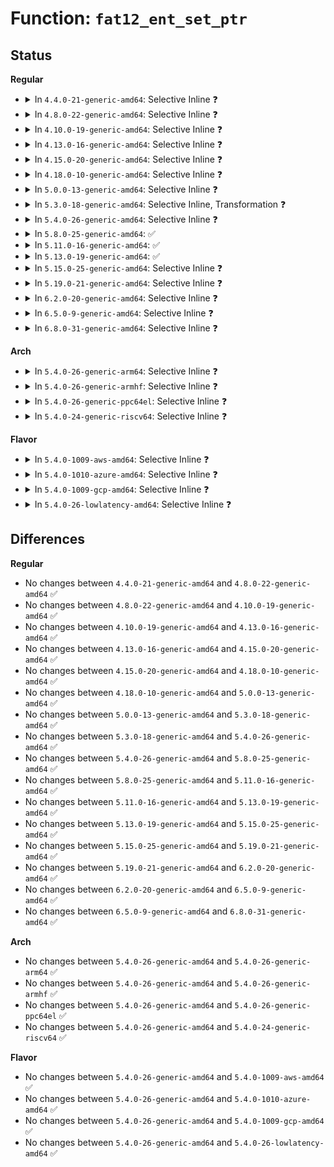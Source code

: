 # Function: <code>fat12_ent_set_ptr</code>

## Status
<b>Regular</b>
<ul>
<li>
<details>
<summary>In <code>4.4.0-21-generic-amd64</code>: Selective Inline ❓</summary>

```c
void fat12_ent_set_ptr(struct fat_entry * fatent, int offset)
```

```json
{
  "name": "fat12_ent_set_ptr",
  "collision_type": "Unique Static",
  "inline_type": "Selective",
  "funcs": [
    {
      "addr": 18446744071581963536,
      "name": "fat12_ent_set_ptr",
      "external": false,
      "loc": "fs/fat/fatent.c:41",
      "file": "fs/fat/fatent.c",
      "inline": "not declared, inlined",
      "caller_inline": [],
      "caller_func": [
        "fs/fat/fatent.c:fat12_ent_bread"
      ]
    }
  ],
  "symbols": [
    {
      "addr": 18446744071581963536,
      "name": "fat12_ent_set_ptr",
      "section": ".text",
      "bind": "STB_LOCAL",
      "size": 165
    }
  ]
}
```
</details>
</li>
<li>
<details>
<summary>In <code>4.8.0-22-generic-amd64</code>: Selective Inline ❓</summary>

```c
void fat12_ent_set_ptr(struct fat_entry * fatent, int offset)
```

```json
{
  "name": "fat12_ent_set_ptr",
  "collision_type": "Unique Static",
  "inline_type": "Selective",
  "funcs": [
    {
      "addr": 18446744071582175552,
      "name": "fat12_ent_set_ptr",
      "external": false,
      "loc": "fs/fat/fatent.c:41",
      "file": "fs/fat/fatent.c",
      "inline": "not declared, inlined",
      "caller_inline": [],
      "caller_func": [
        "fs/fat/fatent.c:fat12_ent_bread"
      ]
    }
  ],
  "symbols": [
    {
      "addr": 18446744071582175552,
      "name": "fat12_ent_set_ptr",
      "section": ".text",
      "bind": "STB_LOCAL",
      "size": 165
    }
  ]
}
```
</details>
</li>
<li>
<details>
<summary>In <code>4.10.0-19-generic-amd64</code>: Selective Inline ❓</summary>

```c
void fat12_ent_set_ptr(struct fat_entry * fatent, int offset)
```

```json
{
  "name": "fat12_ent_set_ptr",
  "collision_type": "Unique Static",
  "inline_type": "Selective",
  "funcs": [
    {
      "addr": 18446744071582264960,
      "name": "fat12_ent_set_ptr",
      "external": false,
      "loc": "fs/fat/fatent.c:41",
      "file": "fs/fat/fatent.c",
      "inline": "not declared, inlined",
      "caller_inline": [],
      "caller_func": [
        "fs/fat/fatent.c:fat12_ent_bread"
      ]
    }
  ],
  "symbols": [
    {
      "addr": 18446744071582264960,
      "name": "fat12_ent_set_ptr",
      "section": ".text",
      "bind": "STB_LOCAL",
      "size": 165
    }
  ]
}
```
</details>
</li>
<li>
<details>
<summary>In <code>4.13.0-16-generic-amd64</code>: Selective Inline ❓</summary>

```c
void fat12_ent_set_ptr(struct fat_entry * fatent, int offset)
```

```json
{
  "name": "fat12_ent_set_ptr",
  "collision_type": "Unique Static",
  "inline_type": "Selective",
  "funcs": [
    {
      "addr": 18446744071582349664,
      "name": "fat12_ent_set_ptr",
      "external": false,
      "loc": "fs/fat/fatent.c:41",
      "file": "fs/fat/fatent.c",
      "inline": "not declared, inlined",
      "caller_inline": [],
      "caller_func": [
        "fs/fat/fatent.c:fat12_ent_bread"
      ]
    }
  ],
  "symbols": [
    {
      "addr": 18446744071582349664,
      "name": "fat12_ent_set_ptr",
      "section": ".text",
      "bind": "STB_LOCAL",
      "size": 96
    }
  ]
}
```
</details>
</li>
<li>
<details>
<summary>In <code>4.15.0-20-generic-amd64</code>: Selective Inline ❓</summary>

```c
void fat12_ent_set_ptr(struct fat_entry * fatent, int offset)
```

```json
{
  "name": "fat12_ent_set_ptr",
  "collision_type": "Unique Static",
  "inline_type": "Selective",
  "funcs": [
    {
      "addr": 18446744071582500544,
      "name": "fat12_ent_set_ptr",
      "external": false,
      "loc": "fs/fat/fatent.c:41",
      "file": "fs/fat/fatent.c",
      "inline": "not declared, inlined",
      "caller_inline": [],
      "caller_func": [
        "fs/fat/fatent.c:fat12_ent_bread"
      ]
    }
  ],
  "symbols": [
    {
      "addr": 18446744071582500544,
      "name": "fat12_ent_set_ptr",
      "section": ".text",
      "bind": "STB_LOCAL",
      "size": 96
    }
  ]
}
```
</details>
</li>
<li>
<details>
<summary>In <code>4.18.0-10-generic-amd64</code>: Selective Inline ❓</summary>

```c
void fat12_ent_set_ptr(struct fat_entry * fatent, int offset)
```

```json
{
  "name": "fat12_ent_set_ptr",
  "collision_type": "Unique Static",
  "inline_type": "Selective",
  "funcs": [
    {
      "addr": 18446744071582691360,
      "name": "fat12_ent_set_ptr",
      "external": false,
      "loc": "fs/fat/fatent.c:41",
      "file": "fs/fat/fatent.c",
      "inline": "not declared, inlined",
      "caller_inline": [],
      "caller_func": [
        "fs/fat/fatent.c:fat12_ent_bread"
      ]
    }
  ],
  "symbols": [
    {
      "addr": 18446744071582691360,
      "name": "fat12_ent_set_ptr",
      "section": ".text",
      "bind": "STB_LOCAL",
      "size": 96
    }
  ]
}
```
</details>
</li>
<li>
<details>
<summary>In <code>5.0.0-13-generic-amd64</code>: Selective Inline ❓</summary>

```c
void fat12_ent_set_ptr(struct fat_entry * fatent, int offset)
```

```json
{
  "name": "fat12_ent_set_ptr",
  "collision_type": "Unique Static",
  "inline_type": "Selective",
  "funcs": [
    {
      "addr": 18446744071582793200,
      "name": "fat12_ent_set_ptr",
      "external": false,
      "loc": "fs/fat/fatent.c:42",
      "file": "fs/fat/fatent.c",
      "inline": "not declared, inlined",
      "caller_inline": [],
      "caller_func": [
        "fs/fat/fatent.c:fat12_ent_bread"
      ]
    }
  ],
  "symbols": [
    {
      "addr": 18446744071582793200,
      "name": "fat12_ent_set_ptr",
      "section": ".text",
      "bind": "STB_LOCAL",
      "size": 96
    }
  ]
}
```
</details>
</li>
<li>
<details>
<summary>In <code>5.3.0-18-generic-amd64</code>: Selective Inline, Transformation ❓</summary>

```c
void fat12_ent_set_ptr(struct fat_entry * fatent, int offset)
```

```json
{
  "name": "fat12_ent_set_ptr",
  "collision_type": "Unique Static",
  "inline_type": "Selective",
  "funcs": [
    {
      "addr": 18446744071582967242,
      "name": "fat12_ent_set_ptr",
      "external": false,
      "loc": "fs/fat/fatent.c:42",
      "file": "fs/fat/fatent.c",
      "inline": "not declared, inlined",
      "caller_inline": [],
      "caller_func": [
        "fs/fat/fatent.c:fat12_ent_bread"
      ]
    }
  ],
  "symbols": [
    {
      "addr": 18446744071582967168,
      "name": "fat12_ent_set_ptr",
      "section": ".text",
      "bind": "STB_LOCAL",
      "size": 114
    },
    {
      "addr": 18446744071582973649,
      "name": "fat12_ent_set_ptr.cold",
      "section": ".text",
      "bind": "STB_LOCAL",
      "size": 62
    }
  ]
}
```
</details>
</li>
<li>
<details>
<summary>In <code>5.4.0-26-generic-amd64</code>: Selective Inline ❓</summary>

```c
void fat12_ent_set_ptr(struct fat_entry * fatent, int offset)
```

```json
{
  "name": "fat12_ent_set_ptr",
  "collision_type": "Unique Static",
  "inline_type": "Selective",
  "funcs": [
    {
      "addr": 18446744071583073616,
      "name": "fat12_ent_set_ptr",
      "external": false,
      "loc": "fs/fat/fatent.c:42",
      "file": "fs/fat/fatent.c",
      "inline": "not declared, inlined",
      "caller_inline": [],
      "caller_func": [
        "fs/fat/fatent.c:fat12_ent_bread"
      ]
    }
  ],
  "symbols": [
    {
      "addr": 18446744071583073616,
      "name": "fat12_ent_set_ptr",
      "section": ".text",
      "bind": "STB_LOCAL",
      "size": 96
    }
  ]
}
```
</details>
</li>
<li>
<details>
<summary>In <code>5.8.0-25-generic-amd64</code>: ✅</summary>

```c
void fat12_ent_set_ptr(struct fat_entry * fatent, int offset)
```

```json
{
  "name": "fat12_ent_set_ptr",
  "collision_type": "Unique Static",
  "inline_type": "No",
  "funcs": [
    {
      "addr": 18446744071583390912,
      "name": "fat12_ent_set_ptr",
      "external": false,
      "loc": "fs/fat/fatent.c:42",
      "file": "fs/fat/fatent.c",
      "inline": "seen, unknown",
      "caller_inline": [],
      "caller_func": [
        "fs/fat/fatent.c:fat12_ent_bread"
      ]
    }
  ],
  "symbols": [
    {
      "addr": 18446744071583390912,
      "name": "fat12_ent_set_ptr",
      "section": ".text",
      "bind": "STB_LOCAL",
      "size": 94
    }
  ]
}
```
</details>
</li>
<li>
<details>
<summary>In <code>5.11.0-16-generic-amd64</code>: ✅</summary>

```c
void fat12_ent_set_ptr(struct fat_entry * fatent, int offset)
```

```json
{
  "name": "fat12_ent_set_ptr",
  "collision_type": "Unique Static",
  "inline_type": "No",
  "funcs": [
    {
      "addr": 18446744071583506560,
      "name": "fat12_ent_set_ptr",
      "external": false,
      "loc": "fs/fat/fatent.c:42",
      "file": "fs/fat/fatent.c",
      "inline": "seen, unknown",
      "caller_inline": [],
      "caller_func": [
        "fs/fat/fatent.c:fat12_ent_bread"
      ]
    }
  ],
  "symbols": [
    {
      "addr": 18446744071583506560,
      "name": "fat12_ent_set_ptr",
      "section": ".text",
      "bind": "STB_LOCAL",
      "size": 94
    }
  ]
}
```
</details>
</li>
<li>
<details>
<summary>In <code>5.13.0-19-generic-amd64</code>: ✅</summary>

```c
void fat12_ent_set_ptr(struct fat_entry * fatent, int offset)
```

```json
{
  "name": "fat12_ent_set_ptr",
  "collision_type": "Unique Static",
  "inline_type": "No",
  "funcs": [
    {
      "addr": 18446744071583529632,
      "name": "fat12_ent_set_ptr",
      "external": false,
      "loc": "fs/fat/fatent.c:42",
      "file": "fs/fat/fatent.c",
      "inline": "seen, unknown",
      "caller_inline": [],
      "caller_func": [
        "fs/fat/fatent.c:fat12_ent_bread"
      ]
    }
  ],
  "symbols": [
    {
      "addr": 18446744071583529632,
      "name": "fat12_ent_set_ptr",
      "section": ".text",
      "bind": "STB_LOCAL",
      "size": 94
    }
  ]
}
```
</details>
</li>
<li>
<details>
<summary>In <code>5.15.0-25-generic-amd64</code>: Selective Inline ❓</summary>

```c
void fat12_ent_set_ptr(struct fat_entry * fatent, int offset)
```

```json
{
  "name": "fat12_ent_set_ptr",
  "collision_type": "Unique Static",
  "inline_type": "Selective",
  "funcs": [
    {
      "addr": 18446744071583888304,
      "name": "fat12_ent_set_ptr",
      "external": false,
      "loc": "fs/fat/fatent.c:43",
      "file": "fs/fat/fatent.c",
      "inline": "not declared, inlined",
      "caller_inline": [],
      "caller_func": [
        "fs/fat/fatent.c:fat12_ent_bread"
      ]
    }
  ],
  "symbols": [
    {
      "addr": 18446744071583888304,
      "name": "fat12_ent_set_ptr",
      "section": ".text",
      "bind": "STB_LOCAL",
      "size": 94
    }
  ]
}
```
</details>
</li>
<li>
<details>
<summary>In <code>5.19.0-21-generic-amd64</code>: Selective Inline ❓</summary>

```c
void fat12_ent_set_ptr(struct fat_entry * fatent, int offset)
```

```json
{
  "name": "fat12_ent_set_ptr",
  "collision_type": "Unique Static",
  "inline_type": "Selective",
  "funcs": [
    {
      "addr": 18446744071584464624,
      "name": "fat12_ent_set_ptr",
      "external": false,
      "loc": "fs/fat/fatent.c:43",
      "file": "fs/fat/fatent.c",
      "inline": "not declared, inlined",
      "caller_inline": [],
      "caller_func": [
        "fs/fat/fatent.c:fat12_ent_bread"
      ]
    }
  ],
  "symbols": [
    {
      "addr": 18446744071584464624,
      "name": "fat12_ent_set_ptr",
      "section": ".text",
      "bind": "STB_LOCAL",
      "size": 122
    }
  ]
}
```
</details>
</li>
<li>
<details>
<summary>In <code>6.2.0-20-generic-amd64</code>: Selective Inline ❓</summary>

```c
void fat12_ent_set_ptr(struct fat_entry * fatent, int offset)
```

```json
{
  "name": "fat12_ent_set_ptr",
  "collision_type": "Unique Static",
  "inline_type": "Selective",
  "funcs": [
    {
      "addr": 18446744071585127872,
      "name": "fat12_ent_set_ptr",
      "external": false,
      "loc": "fs/fat/fatent.c:43",
      "file": "fs/fat/fatent.c",
      "inline": "not declared, inlined",
      "caller_inline": [],
      "caller_func": [
        "fs/fat/fatent.c:fat12_ent_bread"
      ]
    }
  ],
  "symbols": [
    {
      "addr": 18446744071585127872,
      "name": "fat12_ent_set_ptr",
      "section": ".text",
      "bind": "STB_LOCAL",
      "size": 122
    }
  ]
}
```
</details>
</li>
<li>
<details>
<summary>In <code>6.5.0-9-generic-amd64</code>: Selective Inline ❓</summary>

```c
void fat12_ent_set_ptr(struct fat_entry * fatent, int offset)
```

```json
{
  "name": "fat12_ent_set_ptr",
  "collision_type": "Unique Static",
  "inline_type": "Selective",
  "funcs": [
    {
      "addr": 18446744071585357200,
      "name": "fat12_ent_set_ptr",
      "external": false,
      "loc": "fs/fat/fatent.c:43",
      "file": "fs/fat/fatent.c",
      "inline": "not declared, inlined",
      "caller_inline": [],
      "caller_func": [
        "fs/fat/fatent.c:fat12_ent_bread"
      ]
    }
  ],
  "symbols": [
    {
      "addr": 18446744071585357200,
      "name": "fat12_ent_set_ptr",
      "section": ".text",
      "bind": "STB_LOCAL",
      "size": 122
    }
  ]
}
```
</details>
</li>
<li>
<details>
<summary>In <code>6.8.0-31-generic-amd64</code>: Selective Inline ❓</summary>

```c
void fat12_ent_set_ptr(struct fat_entry * fatent, int offset)
```

```json
{
  "name": "fat12_ent_set_ptr",
  "collision_type": "Unique Static",
  "inline_type": "Selective",
  "funcs": [
    {
      "addr": 18446744071585591936,
      "name": "fat12_ent_set_ptr",
      "external": false,
      "loc": "fs/fat/fatent.c:43",
      "file": "fs/fat/fatent.c",
      "inline": "not declared, inlined",
      "caller_inline": [],
      "caller_func": [
        "fs/fat/fatent.c:fat12_ent_bread"
      ]
    }
  ],
  "symbols": [
    {
      "addr": 18446744071585591936,
      "name": "fat12_ent_set_ptr",
      "section": ".text",
      "bind": "STB_LOCAL",
      "size": 122
    }
  ]
}
```
</details>
</li>
</ul>
<b>Arch</b>
<ul>
<li>
<details>
<summary>In <code>5.4.0-26-generic-arm64</code>: Selective Inline ❓</summary>

```c
void fat12_ent_set_ptr(struct fat_entry * fatent, int offset)
```

```json
{
  "name": "fat12_ent_set_ptr",
  "collision_type": "Unique Static",
  "inline_type": "Selective",
  "funcs": [
    {
      "addr": 18446603336494778984,
      "name": "fat12_ent_set_ptr",
      "external": false,
      "loc": "fs/fat/fatent.c:42",
      "file": "fs/fat/fatent.c",
      "inline": "not declared, inlined",
      "caller_inline": [],
      "caller_func": [
        "fs/fat/fatent.c:fat12_ent_bread"
      ]
    }
  ],
  "symbols": [
    {
      "addr": 18446603336494778984,
      "name": "fat12_ent_set_ptr",
      "section": ".text",
      "bind": "STB_LOCAL",
      "size": 172
    }
  ]
}
```
</details>
</li>
<li>
<details>
<summary>In <code>5.4.0-26-generic-armhf</code>: Selective Inline ❓</summary>

```c
void fat12_ent_set_ptr(struct fat_entry * fatent, int offset)
```

```json
{
  "name": "fat12_ent_set_ptr",
  "collision_type": "Unique Static",
  "inline_type": "Selective",
  "funcs": [
    {
      "addr": 3228199372,
      "name": "fat12_ent_set_ptr",
      "external": false,
      "loc": "fs/fat/fatent.c:42",
      "file": "fs/fat/fatent.c",
      "inline": "not declared, inlined",
      "caller_inline": [],
      "caller_func": [
        "fs/fat/fatent.c:fat12_ent_bread"
      ]
    }
  ],
  "symbols": [
    {
      "addr": 3228199372,
      "name": "fat12_ent_set_ptr",
      "section": ".text",
      "bind": "STB_LOCAL",
      "size": 192
    }
  ]
}
```
</details>
</li>
<li>
<details>
<summary>In <code>5.4.0-26-generic-ppc64el</code>: Selective Inline ❓</summary>

```c
void fat12_ent_set_ptr(struct fat_entry * fatent, int offset)
```

```json
{
  "name": "fat12_ent_set_ptr",
  "collision_type": "Unique Static",
  "inline_type": "Selective",
  "funcs": [
    {
      "addr": 13835058055288612608,
      "name": "fat12_ent_set_ptr",
      "external": false,
      "loc": "fs/fat/fatent.c:42",
      "file": "fs/fat/fatent.c",
      "inline": "not declared, inlined",
      "caller_inline": [],
      "caller_func": [
        "fs/fat/fatent.c:fat12_ent_bread"
      ]
    }
  ],
  "symbols": [
    {
      "addr": 13835058055288612608,
      "name": "fat12_ent_set_ptr",
      "section": ".text",
      "bind": "STB_LOCAL",
      "size": 120
    }
  ]
}
```
</details>
</li>
<li>
<details>
<summary>In <code>5.4.0-24-generic-riscv64</code>: Selective Inline ❓</summary>

```c
void fat12_ent_set_ptr(struct fat_entry * fatent, int offset)
```

```json
{
  "name": "fat12_ent_set_ptr",
  "collision_type": "Unique Static",
  "inline_type": "Selective",
  "funcs": [
    {
      "addr": 18446743936274112430,
      "name": "fat12_ent_set_ptr",
      "external": false,
      "loc": "fs/fat/fatent.c:42",
      "file": "fs/fat/fatent.c",
      "inline": "not declared, inlined",
      "caller_inline": [],
      "caller_func": [
        "fs/fat/fatent.c:fat12_ent_bread"
      ]
    }
  ],
  "symbols": [
    {
      "addr": 18446743936274112430,
      "name": "fat12_ent_set_ptr",
      "section": ".text",
      "bind": "STB_LOCAL",
      "size": 112
    }
  ]
}
```
</details>
</li>
</ul>
<b>Flavor</b>
<ul>
<li>
<details>
<summary>In <code>5.4.0-1009-aws-amd64</code>: Selective Inline ❓</summary>

```c
void fat12_ent_set_ptr(struct fat_entry * fatent, int offset)
```

```json
{
  "name": "fat12_ent_set_ptr",
  "collision_type": "Unique Static",
  "inline_type": "Selective",
  "funcs": [
    {
      "addr": 18446744071583042352,
      "name": "fat12_ent_set_ptr",
      "external": false,
      "loc": "fs/fat/fatent.c:42",
      "file": "fs/fat/fatent.c",
      "inline": "not declared, inlined",
      "caller_inline": [],
      "caller_func": [
        "fs/fat/fatent.c:fat12_ent_bread"
      ]
    }
  ],
  "symbols": [
    {
      "addr": 18446744071583042352,
      "name": "fat12_ent_set_ptr",
      "section": ".text",
      "bind": "STB_LOCAL",
      "size": 96
    }
  ]
}
```
</details>
</li>
<li>
<details>
<summary>In <code>5.4.0-1010-azure-amd64</code>: Selective Inline ❓</summary>

```c
void fat12_ent_set_ptr(struct fat_entry * fatent, int offset)
```

```json
{
  "name": "fat12_ent_set_ptr",
  "collision_type": "Unique Static",
  "inline_type": "Selective",
  "funcs": [
    {
      "addr": 18446744071582979504,
      "name": "fat12_ent_set_ptr",
      "external": false,
      "loc": "fs/fat/fatent.c:42",
      "file": "fs/fat/fatent.c",
      "inline": "not declared, inlined",
      "caller_inline": [],
      "caller_func": [
        "fs/fat/fatent.c:fat12_ent_bread"
      ]
    }
  ],
  "symbols": [
    {
      "addr": 18446744071582979504,
      "name": "fat12_ent_set_ptr",
      "section": ".text",
      "bind": "STB_LOCAL",
      "size": 96
    }
  ]
}
```
</details>
</li>
<li>
<details>
<summary>In <code>5.4.0-1009-gcp-amd64</code>: Selective Inline ❓</summary>

```c
void fat12_ent_set_ptr(struct fat_entry * fatent, int offset)
```

```json
{
  "name": "fat12_ent_set_ptr",
  "collision_type": "Unique Static",
  "inline_type": "Selective",
  "funcs": [
    {
      "addr": 18446744071583030960,
      "name": "fat12_ent_set_ptr",
      "external": false,
      "loc": "fs/fat/fatent.c:42",
      "file": "fs/fat/fatent.c",
      "inline": "not declared, inlined",
      "caller_inline": [],
      "caller_func": [
        "fs/fat/fatent.c:fat12_ent_bread"
      ]
    }
  ],
  "symbols": [
    {
      "addr": 18446744071583030960,
      "name": "fat12_ent_set_ptr",
      "section": ".text",
      "bind": "STB_LOCAL",
      "size": 96
    }
  ]
}
```
</details>
</li>
<li>
<details>
<summary>In <code>5.4.0-26-lowlatency-amd64</code>: Selective Inline ❓</summary>

```c
void fat12_ent_set_ptr(struct fat_entry * fatent, int offset)
```

```json
{
  "name": "fat12_ent_set_ptr",
  "collision_type": "Unique Static",
  "inline_type": "Selective",
  "funcs": [
    {
      "addr": 18446744071583120224,
      "name": "fat12_ent_set_ptr",
      "external": false,
      "loc": "fs/fat/fatent.c:42",
      "file": "fs/fat/fatent.c",
      "inline": "not declared, inlined",
      "caller_inline": [],
      "caller_func": [
        "fs/fat/fatent.c:fat12_ent_bread"
      ]
    }
  ],
  "symbols": [
    {
      "addr": 18446744071583120224,
      "name": "fat12_ent_set_ptr",
      "section": ".text",
      "bind": "STB_LOCAL",
      "size": 96
    }
  ]
}
```
</details>
</li>
</ul>

## Differences
<b>Regular</b>
<ul>
<li>
No changes between <code>4.4.0-21-generic-amd64</code> and <code>4.8.0-22-generic-amd64</code> ✅
</li>
<li>
No changes between <code>4.8.0-22-generic-amd64</code> and <code>4.10.0-19-generic-amd64</code> ✅
</li>
<li>
No changes between <code>4.10.0-19-generic-amd64</code> and <code>4.13.0-16-generic-amd64</code> ✅
</li>
<li>
No changes between <code>4.13.0-16-generic-amd64</code> and <code>4.15.0-20-generic-amd64</code> ✅
</li>
<li>
No changes between <code>4.15.0-20-generic-amd64</code> and <code>4.18.0-10-generic-amd64</code> ✅
</li>
<li>
No changes between <code>4.18.0-10-generic-amd64</code> and <code>5.0.0-13-generic-amd64</code> ✅
</li>
<li>
No changes between <code>5.0.0-13-generic-amd64</code> and <code>5.3.0-18-generic-amd64</code> ✅
</li>
<li>
No changes between <code>5.3.0-18-generic-amd64</code> and <code>5.4.0-26-generic-amd64</code> ✅
</li>
<li>
No changes between <code>5.4.0-26-generic-amd64</code> and <code>5.8.0-25-generic-amd64</code> ✅
</li>
<li>
No changes between <code>5.8.0-25-generic-amd64</code> and <code>5.11.0-16-generic-amd64</code> ✅
</li>
<li>
No changes between <code>5.11.0-16-generic-amd64</code> and <code>5.13.0-19-generic-amd64</code> ✅
</li>
<li>
No changes between <code>5.13.0-19-generic-amd64</code> and <code>5.15.0-25-generic-amd64</code> ✅
</li>
<li>
No changes between <code>5.15.0-25-generic-amd64</code> and <code>5.19.0-21-generic-amd64</code> ✅
</li>
<li>
No changes between <code>5.19.0-21-generic-amd64</code> and <code>6.2.0-20-generic-amd64</code> ✅
</li>
<li>
No changes between <code>6.2.0-20-generic-amd64</code> and <code>6.5.0-9-generic-amd64</code> ✅
</li>
<li>
No changes between <code>6.5.0-9-generic-amd64</code> and <code>6.8.0-31-generic-amd64</code> ✅
</li>
</ul>
<b>Arch</b>
<ul>
<li>
No changes between <code>5.4.0-26-generic-amd64</code> and <code>5.4.0-26-generic-arm64</code> ✅
</li>
<li>
No changes between <code>5.4.0-26-generic-amd64</code> and <code>5.4.0-26-generic-armhf</code> ✅
</li>
<li>
No changes between <code>5.4.0-26-generic-amd64</code> and <code>5.4.0-26-generic-ppc64el</code> ✅
</li>
<li>
No changes between <code>5.4.0-26-generic-amd64</code> and <code>5.4.0-24-generic-riscv64</code> ✅
</li>
</ul>
<b>Flavor</b>
<ul>
<li>
No changes between <code>5.4.0-26-generic-amd64</code> and <code>5.4.0-1009-aws-amd64</code> ✅
</li>
<li>
No changes between <code>5.4.0-26-generic-amd64</code> and <code>5.4.0-1010-azure-amd64</code> ✅
</li>
<li>
No changes between <code>5.4.0-26-generic-amd64</code> and <code>5.4.0-1009-gcp-amd64</code> ✅
</li>
<li>
No changes between <code>5.4.0-26-generic-amd64</code> and <code>5.4.0-26-lowlatency-amd64</code> ✅
</li>
</ul>
